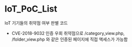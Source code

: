 # IoT_PoC_List

IoT 기기들의 취약점 여부 판별 코드

* CVE-2018-9032
  인증 우회 취약점으로 /category_view.php, /folder_view.php 와 같은 인증된 페이지에 직접 액세스가 가능함
  
